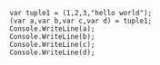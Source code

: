         
        
        
        var tuple1 = (1,2,3,"hello world");        
        (var a,var b,var c,var d) = tuple1;
        Console.WriteLine(a);
        Console.WriteLine(b);
        Console.WriteLine(c);
        Console.WriteLine(d);
